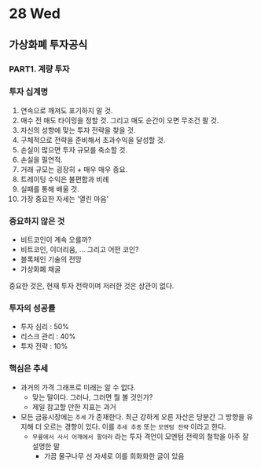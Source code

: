 # 28 Wed

## 가상화폐 투자공식

### PART1. 계량 투자

### 투자 십계명

1. 연속으로 깨져도 포기하지 말 것.
2. 매수 전 매도 타이밍을 정할 것. 그리고 매도 순간이 오면 무조건 팔 것.
3. 자신의 성향에 맞는 투자 전략을 찾을 것.
4. 구체적으로 전략을 준비해서 초과수익을 달성할 것.
5. 손실이 많으면 투자 규모를 축소할 것.
6. 손실을 필연적.
7. 거래 규모는 굉장히 + 매우 매우 중요.
8. 트레이딩 수익은 불편함과 비례
9. 실패를 통해 배울 것.
10. 가장 중요한 자세는 '열린 마음'

### 중요하지 않은 것

* 비트코인이 계속 오를까?
* 비트코인, 이더리움, ... 그리고 어떤 코인?
* 블록체인 기술의 전망
* 가상화폐 채굴

중요한 것은, 현재 투자 전략이며 저러한 것은 상관이 없다.

### 투자의 성공률

* 투자 심리 : 50%
* 리스크 관리 : 40%
* 투자 전략 : 10%

### 핵심은 추세

* 과거의 가격 그래프로 미래는 알 수 없다.
  * 맞는 말이다. 그러나, 그러면 뭘 볼 것인가?
  * 제일 참고할 만한 지표는 과거
* 모든 금융시장에는 `추세` 가 존재한다. 최근 강하게 오른 자산은 당분간 그 방향을 유지해 더 오르는 경향이 있다. 이를 `추세 추종` 또는 `모멘텀 전략` 이라고 한다.
  * `무릎에서 사서 어깨에서 팔아라` 라는 투자 격언이 모멘텀 전략의 철학을 아주 잘 설명한 말
    * 가끔 물구나무 선 자세로 이를 희화화한 글이 있음



